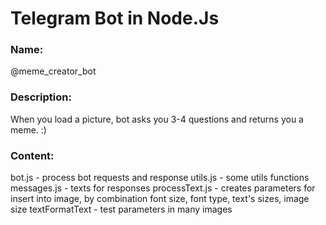 # Telegram Bot in Node.Js

### Name:
 @meme_creator_bot

### Description:
When you load a picture, bot asks you 3-4 questions and returns you a meme. :)

### Content:

bot.js - process bot requests and response
utils.js - some utils functions
messages.js - texts for responses
processText.js - creates parameters for insert into image, by combination font size, font type, text's sizes, image size 
textFormatText - test parameters in many images
